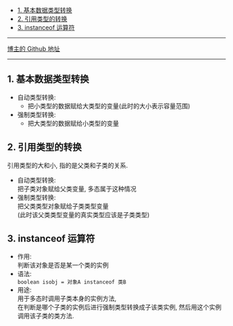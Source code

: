 <!-- TOC -->

- [1. 基本数据类型转换](#1-基本数据类型转换)
- [2. 引用类型的转换](#2-引用类型的转换)
- [3. instanceof 运算符](#3-instanceof-运算符)

<!-- /TOC -->

****
[博主的 Github 地址](https://github.com/leon9dragon)
****

## 1. 基本数据类型转换
- 自动类型转换:  
  - 把小类型的数据赋给大类型的变量(此时的大小表示容量范围)
- 强制类型转换:  
  - 把大类型的数据赋给小类型的变量

## 2. 引用类型的转换
引用类型的大和小, 指的是父类和子类的关系.
- 自动类型转换:  
  把子类对象赋给父类变量, 多态属于这种情况
- 强制类型转换:  
  把父类类型对象赋给子类类型变量  
  (此时该父类类型变量的真实类型应该是子类类型)

## 3. instanceof 运算符
- 作用:  
  判断该对象是否是某一个类的实例
- 语法:    
  `boolean isobj = 对象A instanceof 类B`  
- 用途:  
  用于多态时调用子类本身的实例方法,  
  在判断是哪个子类的实例后进行强制类型转换成子该类实例,
  然后用这个实例调用该子类的类方法.